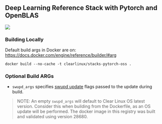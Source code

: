 ## Deep Learning Reference Stack with Pytorch and OpenBLAS

[![](https://images.microbadger.com/badges/image/clearlinux/stacks-pytorch-oss.svg)](https://microbadger.com/images/clearlinux/stacks-pytorch-oss "Get your own image badge on microbadger.com")

### Building Locally

Default build args in Docker are on: https://docs.docker.com/engine/reference/builder/#arg

```
docker build --no-cache -t clearlinux/stacks-pytorch-oss .
```

### Optional Build ARGs

* `swupd_args` specifies [swupd update](https://github.com/clearlinux/swupd-client/blob/master/docs/swupd.1.rst#options) flags passed to the update during build.

>NOTE: An empty `swupd_args` will default to Clear Linux OS latest version. Consider this when building from the Dockerfile, as an OS update will be performed. The docker image in this registry was built and validated using version 28680.
